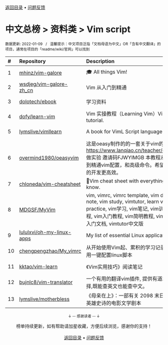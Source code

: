 <a href="https://github.com/GrowingGit/GitHub-Chinese-Top-Charts#github中文排行榜">返回目录</a> • <a href="/content/docs/feedback.md">问题反馈</a>

# 中文总榜 > 资料类 > Vim script
<sub>数据更新: 2022-01-09&nbsp;&nbsp;&nbsp;/&nbsp;&nbsp;&nbsp;温馨提示：中文项目泛指「文档母语为中文」OR「含有中文翻译」的项目，通常在项目的「readme/wiki/官网」可以找到</sub>

|#|Repository|Description|Stars|Updated|
|:-|:-|:-|:-|:-|
|1|[mhinz/vim-galore](https://github.com/mhinz/vim-galore)|:mortar_board: All things Vim!|12687|2021-11-17|
|2|[wsdjeg/vim-galore-zh_cn](https://github.com/wsdjeg/vim-galore-zh_cn)|Vim 从入门到精通|8686|2021-08-21|
|3|[dolotech/ebook](https://github.com/dolotech/ebook)|学习资料|1445|2021-12-02|
|4|[dofy/learn-vim](https://github.com/dofy/learn-vim)|Vim 实操教程（Learning Vim）Vim practical tutorial.|1299|2021-09-30|
|5|[lymslive/vimllearn](https://github.com/lymslive/vimllearn)|A book for VimL Script language|399|2021-12-07|
|6|[overmind1980/oeasyvim](https://github.com/overmind1980/oeasyvim)|这是oeasy制作的的一套关于vim的教程 可以在 https://www.lanqiao.cn/teacher/courses/2840 做实验 邀请码FJWYIMGB 本教程从0基础开始，到精通vim配置，和高级命令。希望能让vim是你的开发更高效。|125|2021-12-10|
|7|[chloneda/vim-cheatsheet](https://github.com/chloneda/vim-cheatsheet)|🍁Vim cheat sheet with everything you want to know.|41|2022-01-01|
|8|[MDGSF/MyVim](https://github.com/MDGSF/MyVim)|vim, vimrc, vimrc template, vim document, vim note, vim study, vimtutor, learn vim, vim practice, vim学习, vim笔记, vim训练营, vim教程, vim入门教程, vim简明教程, vim实操教程, vim入门文档, vimtutor中文版|23|2022-01-04|
|9|[lululxvi/oh-my-linux-apps](https://github.com/lululxvi/oh-my-linux-apps)|My list of essential Linux applications.|11|2021-12-31|
|10|[chengpengzhao/My_vimrc](https://github.com/chengpengzhao/My_vimrc)|从开始使用Vim起、累积的学习记录，附带几个自用一键配置linux脚本|6|2021-08-26|
|11|[kktao/vim-learn](https://github.com/kktao/vim-learn)|《Vim实用技巧》阅读笔记|3|2021-11-06|
|12|[bujnlc8/vim-translator](https://github.com/bujnlc8/vim-translator)|一个有用的翻译vim插件, 提供有道和百度两种选择,既能查英文也能查中文。|2|2021-10-27|
|13|[lymslive/motherbless](https://github.com/lymslive/motherbless)|《母亲在上》：一部有关 2098 末日题材科幻神话英雄史诗的电影文学剧本|2|2021-08-20|

<div align="center">
    <p><sub>↓ -- 感谢读者 -- ↓</sub></p>
    榜单持续更新，如有帮助请加星收藏，方便后续浏览，感谢你的支持！
</div>

<br/>

<div align="center"><a href="https://github.com/GrowingGit/GitHub-Chinese-Top-Charts#github中文排行榜">返回目录</a> • <a href="/content/docs/feedback.md">问题反馈</a></div>
